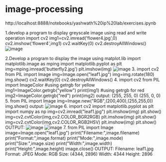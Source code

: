 # image-processing
http://localhost:8888/notebooks/yashwath%20ip%20lab/exercises.ipynb

1.develop a program to display greyscale image using read and write operation
import cv2
img1=cv2.imread('flower4.jpg',0)
cv2.imshow('flower4',img1)
cv2.waitKey(0)
cv2.destroyAllWindows()
![image](https://user-images.githubusercontent.com/98145017/174034372-bacd8bc6-134a-4167-a42c-d2aacab27b06.png)<br>

2.Develop a program to display the image using matplot.lib
import matplotlib.image as mping
import matplotlib.pyplot as plt
img=mping.imread('butterfly2.jpg')
plt.imshow(img)
![image](https://user-images.githubusercontent.com/98145017/173817349-b1c8b2ca-6353-4499-80e4-5a06ac5bb98d.png)
3.
import cv2
from PIL import Image
img=Image.open("leaf1.jpg")
img=img.rotate(180)
img.show()
cv2.waitKey(0)
cv2.destroyAllWindows()
4.
import cv2
from PIL import ImageColor
#using getrgb for yellow
img1=ImageColor.getrgb("yellow")
print(img1)
#using getrgb for red
img2=ImageColor.getrgb("red")
print(img2)
output:
(255, 255, 0)
(255, 0, 0)
5.
from PIL import Image
img=Image.new("RGB",(200,400),(255,255,0))
img.show()
output:
![image](https://user-images.githubusercontent.com/98145017/174035798-b3c298d4-fd20-43ac-8ca9-33787ce7c99e.png)
6.
import cv2
import matplotlib.pyplot as plt
import numpy as np
img=cv2.imread("leaf1.jpg")
plt.imshow(img)
plt.show()
img=cv2.cvtColor(img,cv2.COLOR_BGR2RGB)
plt.imshow(img)
plt.show()
img=cv2.cvtColor(img,cv2.COLOR_RGB2HSV)
plt.imshow(img)
plt.show()
OUTPUT:
![image](https://user-images.githubusercontent.com/98145017/174035974-b0cfe492-6945-417c-ba0e-02762aaf1964.png)
![image](https://user-images.githubusercontent.com/98145017/174036076-ea7335f1-103b-4f4f-8858-18d16d193499.png)
7.
from PIL import Image
image=Image.open("leaf1.jpg")
print("Filename:",image.filename)
print("Format:",image.format)
print("Mode:",image.mode)
print("Size:",image.size)
print("Width:",image.width)
print("Height:",image.height)
image.close()
OUTPUT:
Filename: leaf1.jpg
Format: JPEG
Mode: RGB
Size: (4344, 2896)
Width: 4344
Height: 2896
